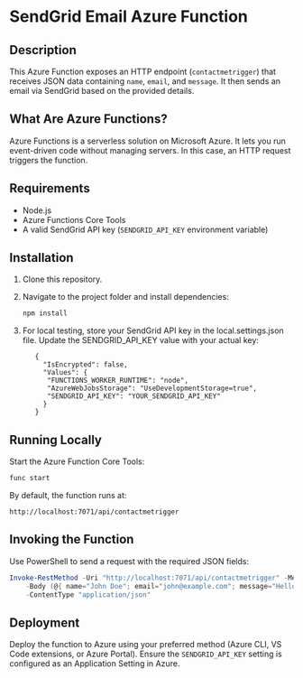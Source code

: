 # SendGrid Email Azure Function

## Description
This Azure Function exposes an HTTP endpoint (`contactmetrigger`) that receives JSON data containing `name`, `email`, and `message`. It then sends an email via SendGrid based on the provided details.

## What Are Azure Functions?
Azure Functions is a serverless solution on Microsoft Azure. It lets you run event-driven code without managing servers. In this case, an HTTP request triggers the function.

## Requirements
- Node.js
- Azure Functions Core Tools
- A valid SendGrid API key (`SENDGRID_API_KEY` environment variable)

## Installation
1. Clone this repository.
2. Navigate to the project folder and install dependencies:

   ```bash
   npm install
   ```

3. For local testing, store your SendGrid API key in the local.settings.json file. Update the SENDGRID_API_KEY value with your actual key:

   ```
      {
        "IsEncrypted": false,
        "Values": {
         "FUNCTIONS_WORKER_RUNTIME": "node",
         "AzureWebJobsStorage": "UseDevelopmentStorage=true",
         "SENDGRID_API_KEY": "YOUR_SENDGRID_API_KEY"
        }
      }
   ```

## Running Locally
Start the Azure Function Core Tools:

```bash
func start
```

By default, the function runs at:

```
http://localhost:7071/api/contactmetrigger
```

## Invoking the Function
Use PowerShell to send a request with the required JSON fields:

```powershell
Invoke-RestMethod -Uri "http://localhost:7071/api/contactmetrigger" -Method POST `
    -Body (@{ name="John Doe"; email="john@example.com"; message="Hello!" } | ConvertTo-Json) `
    -ContentType "application/json"
```

## Deployment
Deploy the function to Azure using your preferred method (Azure CLI, VS Code extensions, or Azure Portal). Ensure the `SENDGRID_API_KEY` setting is configured as an Application Setting in Azure.

```

